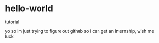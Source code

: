 # hello-world
tutorial

yo so im just trying to figure out github so i can get an internship, wish me luck
